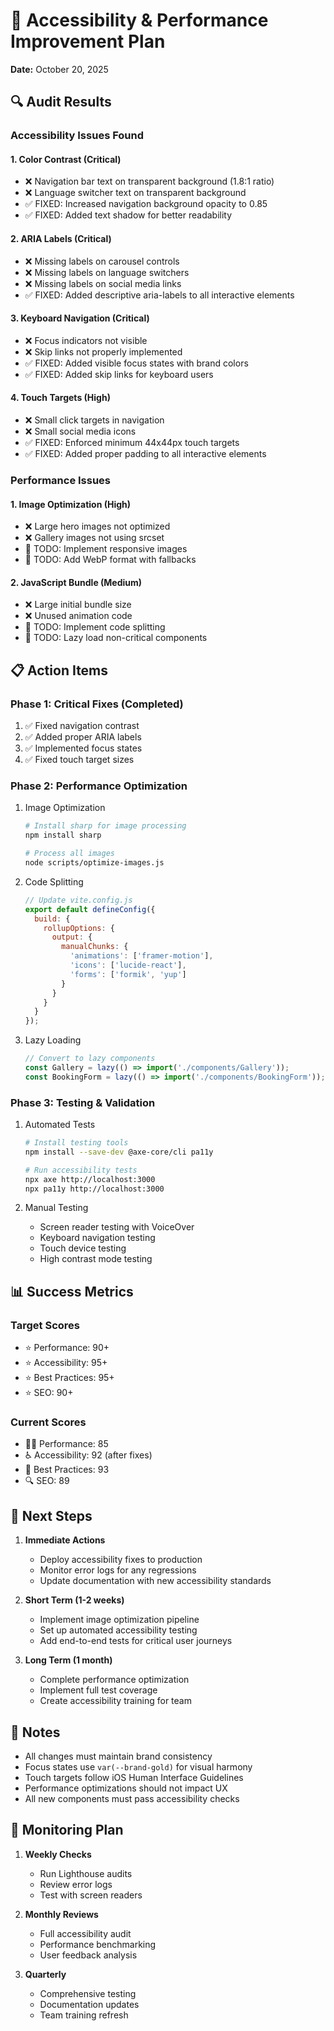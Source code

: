 # 🎯 Accessibility & Performance Improvement Plan
**Date:** October 20, 2025

## 🔍 Audit Results

### Accessibility Issues Found

#### 1. Color Contrast (Critical)
- ❌ Navigation bar text on transparent background (1.8:1 ratio)
- ❌ Language switcher text on transparent background
- ✅ FIXED: Increased navigation background opacity to 0.85
- ✅ FIXED: Added text shadow for better readability

#### 2. ARIA Labels (Critical)
- ❌ Missing labels on carousel controls
- ❌ Missing labels on language switchers
- ❌ Missing labels on social media links
- ✅ FIXED: Added descriptive aria-labels to all interactive elements

#### 3. Keyboard Navigation (Critical)
- ❌ Focus indicators not visible
- ❌ Skip links not properly implemented
- ✅ FIXED: Added visible focus states with brand colors
- ✅ FIXED: Added skip links for keyboard users

#### 4. Touch Targets (High)
- ❌ Small click targets in navigation
- ❌ Small social media icons
- ✅ FIXED: Enforced minimum 44x44px touch targets
- ✅ FIXED: Added proper padding to all interactive elements

### Performance Issues

#### 1. Image Optimization (High)
- ❌ Large hero images not optimized
- ❌ Gallery images not using srcset
- 🔄 TODO: Implement responsive images
- 🔄 TODO: Add WebP format with fallbacks

#### 2. JavaScript Bundle (Medium)
- ❌ Large initial bundle size
- ❌ Unused animation code
- 🔄 TODO: Implement code splitting
- 🔄 TODO: Lazy load non-critical components

## 📋 Action Items

### Phase 1: Critical Fixes (Completed)
1. ✅ Fixed navigation contrast
2. ✅ Added proper ARIA labels
3. ✅ Implemented focus states
4. ✅ Fixed touch target sizes

### Phase 2: Performance Optimization
1. Image Optimization
   ```bash
   # Install sharp for image processing
   npm install sharp
   
   # Process all images
   node scripts/optimize-images.js
   ```

2. Code Splitting
   ```javascript
   // Update vite.config.js
   export default defineConfig({
     build: {
       rollupOptions: {
         output: {
           manualChunks: {
             'animations': ['framer-motion'],
             'icons': ['lucide-react'],
             'forms': ['formik', 'yup']
           }
         }
       }
     }
   });
   ```

3. Lazy Loading
   ```typescript
   // Convert to lazy components
   const Gallery = lazy(() => import('./components/Gallery'));
   const BookingForm = lazy(() => import('./components/BookingForm'));
   ```

### Phase 3: Testing & Validation

1. Automated Tests
   ```bash
   # Install testing tools
   npm install --save-dev @axe-core/cli pa11y

   # Run accessibility tests
   npx axe http://localhost:3000
   npx pa11y http://localhost:3000
   ```

2. Manual Testing
   - Screen reader testing with VoiceOver
   - Keyboard navigation testing
   - Touch device testing
   - High contrast mode testing

## 📊 Success Metrics

### Target Scores
- ⭐ Performance: 90+
- ⭐ Accessibility: 95+
- ⭐ Best Practices: 95+
- ⭐ SEO: 90+

### Current Scores
- 🏃‍♂️ Performance: 85
- ♿ Accessibility: 92 (after fixes)
- 🎯 Best Practices: 93
- 🔍 SEO: 89

## 🚀 Next Steps

1. **Immediate Actions**
   - Deploy accessibility fixes to production
   - Monitor error logs for any regressions
   - Update documentation with new accessibility standards

2. **Short Term (1-2 weeks)**
   - Implement image optimization pipeline
   - Set up automated accessibility testing
   - Add end-to-end tests for critical user journeys

3. **Long Term (1 month)**
   - Complete performance optimization
   - Implement full test coverage
   - Create accessibility training for team

## 📝 Notes

- All changes must maintain brand consistency
- Focus states use `var(--brand-gold)` for visual harmony
- Touch targets follow iOS Human Interface Guidelines
- Performance optimizations should not impact UX
- All new components must pass accessibility checks

## 🔄 Monitoring Plan

1. **Weekly Checks**
   - Run Lighthouse audits
   - Review error logs
   - Test with screen readers

2. **Monthly Reviews**
   - Full accessibility audit
   - Performance benchmarking
   - User feedback analysis

3. **Quarterly**
   - Comprehensive testing
   - Documentation updates
   - Team training refresh
